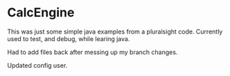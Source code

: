 # CalcEngine
This was just some simple java examples from a pluralsight code.  Currently used to test, and debug, while learing java.

Had to add files back after messing up my branch changes.

Updated config user.
